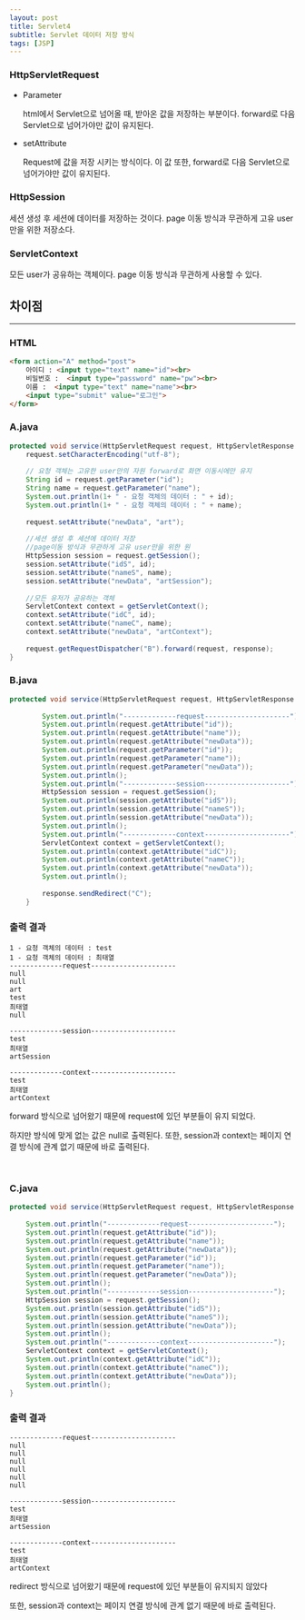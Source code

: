 ```yaml
---
layout: post
title: Servlet4
subtitle: Servlet 데이터 저장 방식
tags: [JSP]
---
```


### HttpServletRequest

- Parameter

    html에서 Servlet으로 넘어올 때, 받아온 값을 저장하는 부분이다. forward로 다음 Servlet으로 넘어가야만 값이 유지된다.

- setAttribute

    Request에 값을 저장 시키는 방식이다. 이 값 또한, forward로 다음 Servlet으로 넘어가야만 값이 유지된다.

### HttpSession

세션 생성 후 세션에 데이터를 저장하는 것이다. page 이동 방식과 무관하게 고유 user만을 위한 저장소다.

### ServletContext

모든 user가 공유하는 객체이다. page 이동 방식과 무관하게 사용할 수 있다.

## 차이점

---

### HTML

```html
<form action="A" method="post">
	아이디 : <input type="text" name="id"><br>
	비밀번호 :  <input type="password" name="pw"><br>
	이름 :  <input type="text" name="name"><br>
	<input type="submit" value="로그인">
</form>
```

### A.java

```java
protected void service(HttpServletRequest request, HttpServletResponse response) throws ServletException, IOException {
	request.setCharacterEncoding("utf-8");
		
	// 요청 객체는 고유한 user만의 자원 forward로 화면 이동시에만 유지
	String id = request.getParameter("id");
	String name = request.getParameter("name");
	System.out.println(1+ " - 요청 객체의 데이터 : " + id);
	System.out.println(1+ " - 요청 객체의 데이터 : " + name);
		
	request.setAttribute("newData", "art");
		
	//세션 생성 후 세션에 데이터 저장
	//page이동 방식과 무관하게 고유 user만을 위한 원
	HttpSession session = request.getSession();
	session.setAttribute("idS", id);
	session.setAttribute("nameS", name);
	session.setAttribute("newData", "artSession");
	
	//모든 유저가 공유하는 객체
	ServletContext context = getServletContext();
	context.setAttribute("idC", id);
	context.setAttribute("nameC", name);
	context.setAttribute("newData", "artContext");
		
	request.getRequestDispatcher("B").forward(request, response);
}
```

### B.java

```java
protected void service(HttpServletRequest request, HttpServletResponse response) throws ServletException, IOException {
		
		System.out.println("-------------request---------------------");
		System.out.println(request.getAttribute("id"));
		System.out.println(request.getAttribute("name"));
		System.out.println(request.getAttribute("newData"));
		System.out.println(request.getParameter("id"));
		System.out.println(request.getParameter("name"));
		System.out.println(request.getParameter("newData"));
		System.out.println();
		System.out.println("-------------session---------------------");
		HttpSession session = request.getSession();
		System.out.println(session.getAttribute("idS"));
		System.out.println(session.getAttribute("nameS"));
		System.out.println(session.getAttribute("newData"));
		System.out.println();
		System.out.println("-------------context---------------------");
		ServletContext context = getServletContext();
		System.out.println(context.getAttribute("idC"));
		System.out.println(context.getAttribute("nameC"));
		System.out.println(context.getAttribute("newData"));
		System.out.println();
		
		response.sendRedirect("C");
	}
```

### 출력 결과

```
1 - 요청 객체의 데이터 : test
1 - 요청 객체의 데이터 : 최태열
-------------request---------------------
null
null
art
test
최태열
null

-------------session---------------------
test
최태열
artSession

-------------context---------------------
test
최태열
artContext
```

forward 방식으로 넘어왔기 때문에 request에 있던 부분들이 유지 되었다.

하지만 방식에 맞게 없는 값은 null로 출력된다. 또한, session과 context는 페이지 연결 방식에 관계 없기 때문에 바로 출력된다.

<br>

### C.java

```java
protected void service(HttpServletRequest request, HttpServletResponse response) throws ServletException, IOException {
		
	System.out.println("-------------request---------------------");
	System.out.println(request.getAttribute("id"));
	System.out.println(request.getAttribute("name"));
	System.out.println(request.getAttribute("newData"));
	System.out.println(request.getParameter("id"));
	System.out.println(request.getParameter("name"));
	System.out.println(request.getParameter("newData"));
	System.out.println();
	System.out.println("-------------session---------------------");
	HttpSession session = request.getSession();
	System.out.println(session.getAttribute("idS"));
	System.out.println(session.getAttribute("nameS"));
	System.out.println(session.getAttribute("newData"));
	System.out.println();
	System.out.println("-------------context---------------------");
	ServletContext context = getServletContext();
	System.out.println(context.getAttribute("idC"));
	System.out.println(context.getAttribute("nameC"));
	System.out.println(context.getAttribute("newData"));
	System.out.println();
}
```

### 출력 결과

```
-------------request---------------------
null
null
null
null
null
null

-------------session---------------------
test
최태열
artSession

-------------context---------------------
test
최태열
artContext
```

redirect 방식으로 넘어왔기 때문에 request에 있던 부분들이 유지되지 않았다

또한, session과 context는 페이지 연결 방식에 관계 없기 때문에 바로 출력된다.